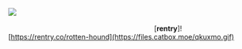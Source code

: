 ![](https://files.catbox.moe/bwvjac.gif)
                                                         [**rentry**]![https://rentry.co/rotten-hound](https://files.catbox.moe/qkuxmo.gif)
